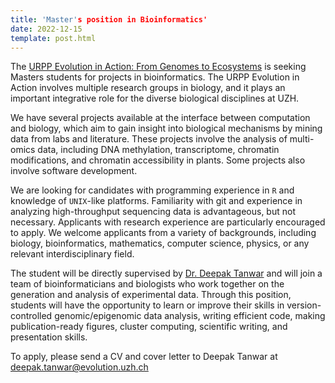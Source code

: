 ```yaml
---
title: 'Master's position in Bioinformatics'
date: 2022-12-15
template: post.html
---
```

 
The [URPP Evolution in Action: From Genomes to Ecosystems](https://www.evolution.uzh.ch/en.html) is seeking Masters students for projects in bioinformatics. The URPP Evolution in Action involves multiple research groups in biology, and it 
plays an important integrative role for the diverse biological disciplines at UZH.

We have several projects available at the interface between computation and biology, which aim to gain insight into biological mechanisms by mining data from labs and literature. These projects involve the analysis of multi-omics data, 
including DNA methylation, transcriptome, chromatin modifications, and chromatin accessibility in plants. Some projects also involve software development.

We are looking for candidates with programming experience in `R` and knowledge of `UNIX`-like platforms. Familiarity with git and experience in analyzing high-throughput sequencing data is advantageous, but not necessary. Applicants with 
research experience are particularly encouraged to apply. We welcome applicants from a variety of backgrounds, including biology, bioinformatics, mathematics, computer science, physics, or any relevant interdisciplinary field.

The student will be directly supervised by [Dr. Deepak Tanwar](https://www.evolution.uzh.ch/en/aboutus/bioinformatics.html) and will join a team of bioinformaticians and biologists who work together on the generation and analysis of 
experimental data. Through this position, students will have the opportunity to learn or improve their skills in version-controlled genomic/epigenomic data analysis, writing efficient code, making publication-ready figures, cluster 
computing, scientific writing, and presentation skills.

To apply, please send a CV and cover letter to Deepak Tanwar at [deepak.tanwar@evolution.uzh.ch](mailto:deepak.tanwar@evolution.uzh.ch)
